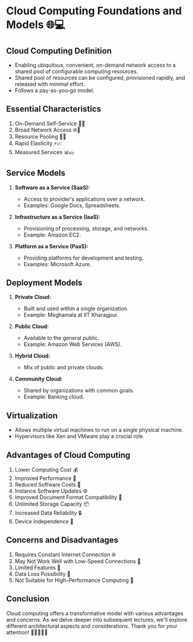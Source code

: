 # Cloud Computing Foundations and Models 🌐💻

## Cloud Computing Definition

- Enabling ubiquitous, convenient, on-demand network access to a shared pool of configurable computing resources.
- Shared pool of resources can be configured, provisioned rapidly, and released with minimal effort.
- Follows a pay-as-you-go model.

## Essential Characteristics

1. On-Demand Self-Service 🔄🚀
2. Broad Network Access 🌐💼
3. Resource Pooling 🔄💽
4. Rapid Elasticity ⚡📈
5. Measured Services 📊💵

## Service Models

1. **Software as a Service (SaaS):**

   - Access to provider's applications over a network.
   - Examples: Google Docs, Spreadsheets.

2. **Infrastructure as a Service (IaaS):**

   - Provisioning of processing, storage, and networks.
   - Example: Amazon EC2.

3. **Platform as a Service (PaaS):**
   - Providing platforms for development and testing.
   - Examples: Microsoft Azure.

## Deployment Models

1. **Private Cloud:**

   - Built and used within a single organization.
   - Example: Meghamala at IIT Kharagpur.

2. **Public Cloud:**

   - Available to the general public.
   - Example: Amazon Web Services (AWS).

3. **Hybrid Cloud:**

   - Mix of public and private clouds.

4. **Community Cloud:**
   - Shared by organizations with common goals.
   - Example: Banking cloud.

## Virtualization

- Allows multiple virtual machines to run on a single physical machine.
- Hypervisors like Xen and VMware play a crucial role.

## Advantages of Cloud Computing

1. Lower Computing Cost 💰
2. Improved Performance 🚀
3. Reduced Software Costs 🔄
4. Instance Software Updates ⚙️
5. Improved Document Format Compatibility 📄
6. Unlimited Storage Capacity 📦
7. Increased Data Reliability 🔒
8. Device Independence 📱

## Concerns and Disadvantages

1. Requires Constant Internet Connection 🌐
2. May Not Work Well with Low-Speed Connections 📶
3. Limited Features 🛑
4. Data Loss Possibility 🚨
5. Not Suitable for High-Performance Computing 🚫

## Conclusion

Cloud computing offers a transformative model with various advantages and concerns. As we delve deeper into subsequent lectures, we'll explore different architectural aspects and considerations. Thank you for your attention! 🌟👩‍💻👨‍💻
